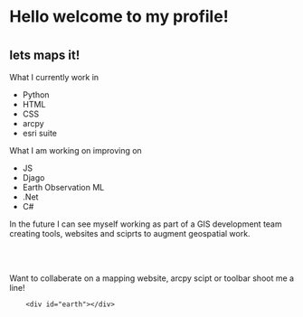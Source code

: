 <link rel="stylesheet" href="style.css">
<body>
    <h1>Hello welcome to my profile!<h1>
    <h2>lets maps it!</h2>
    <p>What I currently work in</p>
    <ul>
        <li>Python</li>
        <li>HTML</li>
        <li>CSS</li>
        <li>arcpy</li>
        <li>esri suite</li>
    </ul>
    <p>What I am working on improving on</p>
    <ul>
        <li>JS</li>
        <li>Djago</li>
        <li>Earth Observation ML</li>
        <li>.Net</li>
        <li>C#</li>
    </ul>
      <p>In the future I can see myself working as part of a GIS development team creating tools, websites and sciprts to augment geospatial work.</p>
      <br><br>
      <p> Want to collaberate on a mapping website, arcpy scipt or toolbar shoot me a line!<p>
</body>


        <div id="earth"></div>

<!---
Nolewp/Nolewp is a ✨ special ✨ repository because its `README.md` (this file) appears on your GitHub profile.
You can click the Preview link to take a look at your changes.
--->
